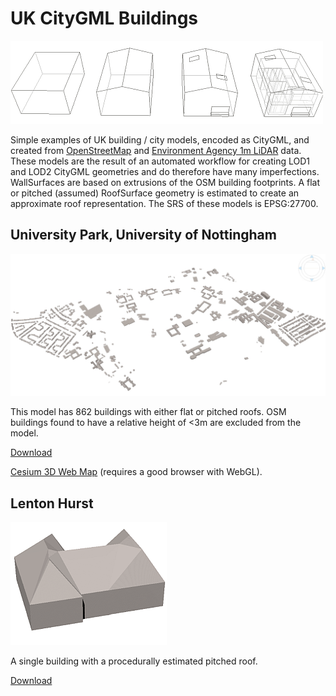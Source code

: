 # UK CityGML Buildings

![CityGML LODs](images/citygml_wireframes.png "CityGML Levels of Detail")

Simple examples of UK building / city models, encoded as CityGML, and created from [OpenStreetMap](https://www.openstreetmap.org/) and [Environment Agency 1m LiDAR](https://data.gov.uk/data/search?theme-primary=Mapping&publisher=environment-agency&res_format=WMS&unpublished=false) data. These models are the result of an automated workflow for creating LOD1 and LOD2 CityGML geometries and do therefore have many imperfections. WallSurfaces are based on extrusions of the OSM building footprints. A flat or pitched (assumed) RoofSurface geometry is estimated to create an approximate roof representation. The SRS of these models is EPSG:27700. 


## University Park, University of Nottingham
![University of Nottingham, University Park image](images/university_park.jpg "University of Nottingham, University Park image")

This model has 862 buildings with either flat or pitched roofs. OSM buildings found to have a relative height of <3m are excluded from the model. 

[Download](/citygml/University_Park.gml)

[Cesium 3D Web Map](https://maptopixel.gitlab.io/3d/Apps/osm_university_park.html) (requires a good browser with WebGL).



## Lenton Hurst 
![Lenton Hurst example single building](images/lenton_hurst.png "Lenton Hurst example single building")

A single building with a procedurally estimated pitched roof.

[Download](/citygml/Lenton_hurst_Aug2017.gml)

